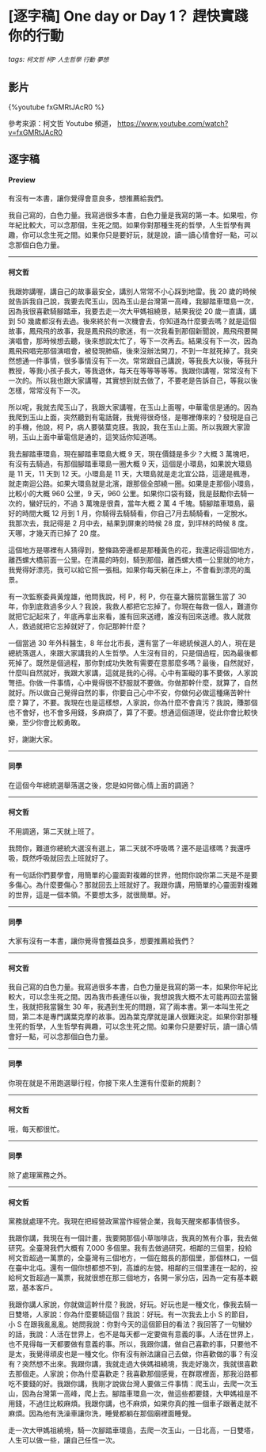 # [逐字稿] One day or Day 1？ 趕快實踐你的行動

###### tags: `柯文哲` `柯P` `人生哲學` `行動` `夢想`

## 影片

{%youtube fxGMRtJAcR0 %}

參考來源：柯文哲 Youtube 頻道， https://www.youtube.com/watch?v=fxGMRtJAcR0


## 逐字稿

#### Preview

有沒有一本書，讓你覺得會意良多，想推薦給我們。

我自己寫的，白色力量。我寫過很多本書，白色力量是我寫的第一本。如果啦，你年紀比較大，可以念那個，生死之間。如果你對那種生死的哲學，人生哲學有興趣，你可以念生死之間。如果你只是要好玩，就是說，讀一讀心情會好一點，可以念那個白色力量。

---

#### 柯文哲

我跟妳講喔，講自己的故事最安全，講別人常常不小心踩到地雷。我 20 歲的時候就告訴我自己說，我要去爬玉山，因為玉山是台灣第一高峰，我腳踏車環島一次，因為我很喜歡騎腳踏車，我要去走一次大甲媽祖繞景，結果我從 20 歲一直講，講到 50 幾歲都沒有去過。後來終於有一次機會去，你知道為什麼要去嗎？就是這個故事，鳳飛飛的故事，我是鳳飛飛的歌迷，有一次我看到那個新聞說，鳳飛飛要開演唱會，那時候想去聽，後來想說太忙了，等下一次再去。結果沒有下一次，因為鳳飛飛唱完那個演唱會，被發現肺癌，後來沒辦法開刀，不到一年就死掉了。我突然想通一件事情，很多事情沒有下一次。常常跟自己講說，等我長大以後，等我升教授，等我小孩子長大，等我退休，每天在等等等等等。我跟你講喔，常常沒有下一次的。所以我也跟大家講喔，其實想到就去做了，不要老是告訴自己，等我以後怎樣，常常沒有下一次。

所以呢，我就去爬玉山了，我跟大家講喔，在玉山上面喔，中華電信是通的。因為我爬到玉山上面，突然聽到有電話聲，我覺得很奇怪，是哪裡傳來的？發現是自己的手機，他說，柯 P，病人要裝葉克膜。我說，我在玉山上面。所以我跟大家證明，玉山上面中華電信是通的，這笑話你知道嗎。

我去腳踏車環島，現在腳踏車環島大概 9 天，現在價錢是多少？大概 3 萬塊吧，有沒有去騎過，有那個腳踏車環島一圈大概 9 天，這個是小環島，如果說大環島是 11 天，11 天到 12 天。小環島是 11 天，大環島就是走北宜公路，這邊是楓港，就走南迴公路。如果大環島就是北濱，跟那個全部繞一圈。如果是走那個小環島，比較小的大概 960 公里，9 天，960 公里。如果你口袋有錢，我是鼓勵你去騎一次的，蠻好玩的，不過 3 萬塊是很貴，當年大概 2 萬 4 千塊。騎腳踏車環島，最好的時間大概 12 月到 1 月，你騎得去騎騎看，你自己7月去騎騎看，一定脫水。我那次去，我記得是 2 月中去，結果到屏東的時候 28 度，到坪林的時候 8 度。天哪，才幾天而已掉了 20 度。

這個地方是哪裡有人猜得到，整條路旁邊都是那種黃色的花，我還記得這個地方，離西螺大橋前面一公里。在清晨的時刻，騎到那個，離西螺大橋一公里就的地方，我覺得好漂亮，我可以給它照一張相。如果你每天躺在床上，不會看到漂亮的風景。

有一次監察委員黃煌雄，他問我說，柯 P，柯 P，你在臺大醫院當醫生當了 30 年，你到底救過多少人？我說，我救人都把它忘掉了。你現在每救一個人，難道你就把它記起來了，年底再拿出來看，誰有回來送禮，誰沒有回來送禮。救人就救人，救過就把它忘掉就好了，你記那幹什麼？

一個當過 30 年外科醫生，8 年台北市長，還有當了一年總統候選人的人，現在是總統落選人，來跟大家講我的人生哲學。人生沒有目的，只是個過程，因為最後都死掉了。既然是個過程，那你對成功失敗有需要在意那麼多嗎？最後，自然就好，什麼叫自然就好，我跟大家講，這就是我的心得。心中有罣礙的事不要做，人家說彆扭。你做一件事情，心中覺得很不舒服就不要做。你做那幹什麼，就算了，自然就好。所以做自己覺得自然的事，你要自己心中不安，你做何必做這種痛苦幹什麼？算了，不要。我現在也是這樣想，人家說，你為什麼不會貪污？我說，賺那個也不會好，也不會多用錢，多麻煩了，算了不要。想通這個道理，從此你會比較快樂，至少你會比較勇敢。

好，謝謝大家。

---

#### 同學

在這個今年總統選舉落選之後，您是如何做心情上面的調適？

---

#### 柯文哲

不用調適，第二天就上班了。

我問你，難道你總統大選沒有選上，第二天就不呼吸嗎？還不是這樣嗎？我還呼吸，既然呼吸就回去上班就好了。

有一句話你們要學會，用簡單的心靈面對複雜的世界，他問你說你第二天是不是要多傷心。為什麼要傷心？那就回去上班就好了。我跟你講，用簡單的心靈面對複雜的世界，這是一個本領。不要想太多，就很簡單。好。

---

#### 同學

大家有沒有一本書，讓你覺得會獲益良多，想要推薦給我們？

---

#### 柯文哲

我自己寫的白色力量。我寫過很多本書，白色力量是我寫的第一本，如果你年紀比較大，可以念生死之間。因為我市長連任以後，我想說我大概不太可能再回去當醫生，我就把我當醫生 30 年，我遇到生死的問題，寫了兩本書。第一本叫生死之間，第二本是專門講葉克摩的故事。因為葉克摩就是讓人很難決定。如果你對那種生死的哲學，人生哲學有興趣，可以念生死之間。如果你只是要好玩，讀一讀心情會好一點，可以念那個白色力量。

---

#### 同學

你現在就是不用跑選舉行程，你接下來人生還有什麼新的規劃？

---

#### 柯文哲

哦，每天都很忙。

---

#### 同學

除了處理黨務之外。

---

#### 柯文哲

黨務就處理不完。我現在把經營政黨當作經營企業，我每天醒來都事情很多。

我跟你講，我現在有一個計畫，我要開那個小草咖啡店，我真的煞有介事，我去做研究。全臺灣我們大概有 7,000 多個里。我有去做過研究，相鄰的三個里，投給柯文哲超過一萬票的，全臺灣有三個地方，一個在館長的那個里，那個林口，一個在臺中北屯。還有一個你想都想不到，高雄的左營。相鄰的三個里連在一起的，投給柯文哲超過一萬票，我就很想在那三個地方，各開一家分店，因為一定有基本觀眾，基本客戶。

我跟你講人家說，你就做這幹什麼？我說，好玩。好玩也是一種文化，像我去騎一日雙塔，人家說：你為什麼要騎這個？我說：好玩。有一次我去上小 S 的節目，小 S 在跟我亂亂亂。她問我說：你對今天的這個節目的看法？我回答了一句蠻妙的話，我說：人活在世界上，也不是每天都一定要做有意義的事。人活在世界上，也不見得每一天都要做有意義的事。所以，我跟你講，做自己喜歡的事，只要他不是太，我覺得頑皮也是一種文化。你有沒有辦法讓自己去做，你喜歡做的事？有沒有？突然想不出來。我跟你講，我就走過大俠媽祖繞境，我走好幾次，我就很喜歡去那個走。人家說；你為什麼喜歡走？我喜歡那個感覺，在群眾裡面，那我沿路都吃不要錢的好。我跟你講，我剛才說做台灣人要做三件事情：爬玉山，去爬一次玉山，因為台灣第一高峰，爬上去。腳踏車環島一次，做這些都要錢，大甲媽祖是不用錢，不過住比較麻煩。我跟你講，也不麻煩，如果你真的推一個車子跟著走就不麻煩。因為他有洗澡車讓你洗，睡覺都躺在那個廟裡面睡覺。

走一次大甲媽祖繞境，騎一次腳踏車環島，去爬一次玉山，一日北高，一日雙塔，人生可以做一些，讓自己任性一次。

